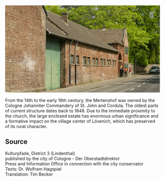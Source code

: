 ![Mertenshof](./images/koelnLindenthal1/p9.jpg)

From the 14th to the early 19th century, the Mertenshof was owned by the Cologne Johanniter Commandery of St. John and Cordula. The oldest parts of current structure dates back to 1848. Due to the immediate proximity to the church, the large enclosed estate has enormous urban significance and a formative impact on the village center of Lövenich, which has preserved of its rural character.

## Source

Kulturpfade, District 3 (Lindenthal)  
published by the city of Cologne - Der Oberstadtdirektor  
Press and Information Office in connection with the city conservator  
Texts: Dr. Wolfram Hagspiel  
Translation: Tim Becker